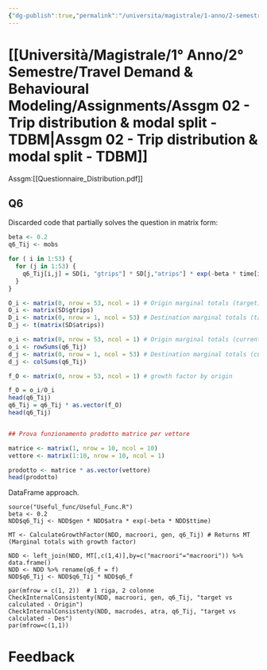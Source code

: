```yaml
---
{"dg-publish":true,"permalink":"/universita/magistrale/1-anno/2-semestre/travel-demand-and-behavioural-modeling/assignments/assgm-02-trip-distribution-and-modal-split-tdbm/"}
---
```



# [[Università/Magistrale/1° Anno/2° Semestre/Travel Demand & Behavioural Modeling/Assignments/Assgm 02 - Trip distribution & modal split - TDBM\|Assgm 02 - Trip distribution & modal split - TDBM]]

Assgm:[[Questionnaire_Distribution.pdf]]
## Q6

Discarded code that partially solves the question in matrix form:

```R
beta <- 0.2
q6_Tij <- mobs

for ( i in 1:53) {
  for (j in 1:53) {
    q6_Tij[i,j] = SD[i, "gtrips"] * SD[j,"atrips"] * exp(-beta * time[i,j])
  }
}

O_i <- matrix(0, nrow = 53, ncol = 1) # Origin marginal totals (target)
O_i <- matrix(SD$gtrips)
D_i <- matrix(0, nrow = 1, ncol = 53) # Destination marginal totals (target)
D_j <- t(matrix(SD$atrips))

o_i <- matrix(0, nrow = 53, ncol = 1) # Origin marginal totals (current)
o_i <- rowSums(q6_Tij)
d_j <- matrix(0, nrow = 1, ncol = 53) # Destination marginal totals (current)
d_j <- colSums(q6_Tij)

f_O <- matrix(0, nrow = 53, ncol = 1) # growth factor by origin

f_O = o_i/O_i
head(q6_Tij)
q6_Tij = q6_Tij * as.vector(f_O)
head(q6_Tij)


## Prova funzionamento prodotto matrice per vettore

matrice <- matrix(1, nrow = 10, ncol = 10)
vettore <- matrix(1:10, nrow = 10, ncol = 1)

prodotto <- matrice * as.vector(vettore)
head(prodotto)

```


DataFrame approach.
```{r}
source("Useful_func/Useful_Func.R")
beta <- 0.2
NDD$q6_Tij <- NDD$gen * NDD$atra * exp(-beta * NDD$ttime)

MT <- CalculateGrowthFactor(NDD, macroori, gen, q6_Tij) # Returns MT (Marginal totals with growth factor)

NDD <- left_join(NDD, MT[,c(1,4)],by=c("macroori"="macroori")) %>% data.frame()
NDD <- NDD %>% rename(q6_f = f)
NDD$q6_Tij <- NDD$q6_Tij * NDD$q6_f

par(mfrow = c(1, 2))  # 1 riga, 2 colonne
CheckInternalConsistenty(NDD, macroori, gen, q6_Tij, "target vs calculated - Origin")
CheckInternalConsistenty(NDD, macrodes, atra, q6_Tij, "target vs calculated - Des")
par(mfrow=c(1,1))
```


# Feedback

